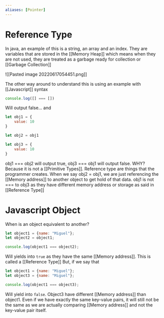 ```yaml
---
aliases: [Pointer]
---
```

# Reference Type
In java, an example of this is a string, an array and an index. They are variables that are stored in the [[Memory Heap]] which means when they are not used, they are treated as a garbage ready for collection or [[Garbage Collection]]

![[Pasted image 20220617054451.png]]



The other way around to understand this is using an example with [[Javascript]] syntax
```js
console.log([] === [])
```

Will output false... and
```js
let obj1 = {
	value: 10
}

let obj2 = obj1

let obj3 = {
	value: 10
}
```

obj1 === obj2 will output true, obj3 === obj1 will output false. WHY? Because it is not a [[Primitive Types]]. Reference type are things that the programmer creates. When we say obj2 = obj1, we are just referencing the [[Memory address]] to another object to get hold of that data. obj1 is not === to obj3 as they have different memory address or storage as said in [[Reference Type]]

# Javascript Object
When is an object equivalent to another?
```js
let object1 = {name: "Miguel"};
let object2 = object1;

console.log(object1 === object2);
```

Will yields into `true` as they have the same [[Memory address]]. This is called a [[Reference Type]]
But, if we say that
```js
let object1 = {name: "Miguel"};
let object3 = {name: "Miguel"};

console.log(object1 === object3);
```

Will yield into `false`. Object3 have different [[Memory address]] than object1. Even if we have exactly the same key-value pairs, it will still not be the same as we are actually comparing [[Memory address]] and not the key-value pair itself. 